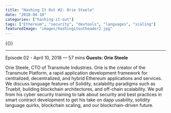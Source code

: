 ```yaml
---
title: "Hashing It Out #2: Orie Steele"
date: "2018-04-10"
categories: ["hashing-it-out"]
tags: ["Ethereum", "security", "devtools", "languages", "scaling"]
featuredImage: "images/hashingitoutheader2.jpg"
---
```


{{<podcast-embed url="https://embed.sounder.fm/play/61071">}}

* * *

Episode 02 - April 10, 2018 — 57 mins
**Guests: Orie Steele**

Orie Steele, CTO of Transmute Industries. Orie is the creator of the Transmute Platform, a rapid application development framework for centralized, decentralized, and hybrid Ethereum applications and services. We discuss language features of Solidity, scalability paradigms such as Truebit, building blockchain architectures, and off-chain scalability. We pull from his cyber security training to talk about security and best practices in smart contract development to get his take on dapp usability, solidity language quirks, blockchain scaling, and our blockchain-driven future.

